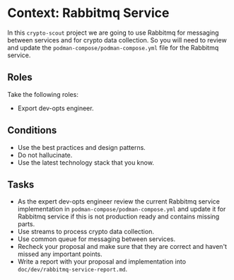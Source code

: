 # Context: Rabbitmq Service

In this `crypto-scout` project we are going to use Rabbitmq for messaging between services and for crypto data
collection. So you will need to review and update the `podman-compose/podman-compose.yml` file for the Rabbitmq service.

## Roles

Take the following roles:

- Export dev-opts engineer.

## Conditions

- Use the best practices and design patterns.
- Do not hallucinate.
- Use the latest technology stack that you know.

## Tasks

- As the expert dev-opts engineer review the current Rabbitmq service implementation in
  `podman-compose/podman-compose.yml` and update it for Rabbitmq service if this is not production ready and contains
  missing parts.
- Use streams to process crypto data collection.
- Use common queue for messaging between services.
- Recheck your proposal and make sure that they are correct and haven't missed any important points.
- Write a report with your proposal and implementation into `doc/dev/rabbitmq-service-report.md`.